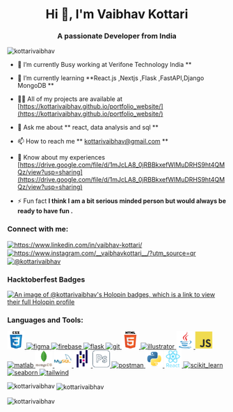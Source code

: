 <h1 align="center">Hi 👋, I'm Vaibhav Kottari</h1>
<h3 align="center">A passionate Developer from India</h3>

<p align="left"> <img src="https://komarev.com/ghpvc/?username=kottarivaibhav&label=Profile%20views&color=0e75b6&style=flat" alt="kottarivaibhav" /> </p>

- 🔭 I’m currently Busy working at Verifone Technology India **

- 🌱 I’m currently learning **React.js ,Nextjs ,Flask ,FastAPI,Django MongoDB **

- 👨‍💻 All of my projects are available at [https://kottarivaibhav.github.io/portfolio_website/](https://kottarivaibhav.github.io/portfolio_website/)

- 💬 Ask me about ** react, data analysis and sql **

- 📫 How to reach me ** kottarivaibhav@gmail.com **

- 📄 Know about my experiences [https://drive.google.com/file/d/1mJcLA8_0jRBBkxefWIMuDRHS9ht4QMQz/view?usp=sharing](https://drive.google.com/file/d/1mJcLA8_0jRBBkxefWIMuDRHS9ht4QMQz/view?usp=sharing)

- ⚡ Fun fact **I think I am a bit serious minded person but would always be ready to have fun .**

<h3 align="left">Connect with me:</h3>
<p align="left">
<a href="https://www.linkedin.com/in/vaibhav-kottari/" target="blank"><img align="center" src="https://raw.githubusercontent.com/rahuldkjain/github-profile-readme-generator/master/src/images/icons/Social/linked-in-alt.svg" alt="https://www.linkedin.com/in/vaibhav-kottari/" height="30" width="40" /></a>
<a href="https://www.instagram.com/__vaibhavkottari__/?utm_source=qr" target="blank"><img align="center" src="https://raw.githubusercontent.com/rahuldkjain/github-profile-readme-generator/master/src/images/icons/Social/instagram.svg" alt="https://www.instagram.com/__vaibhavkottari__/?utm_source=qr" height="30" width="40" /></a>
<a href="https://www.hackerrank.com/@kottarivaibhav" target="blank"><img align="center" src="https://raw.githubusercontent.com/rahuldkjain/github-profile-readme-generator/master/src/images/icons/Social/hackerrank.svg" alt="@kottarivaibhav" height="30" width="40" /></a>
</p>

<h3 align="left">Hacktoberfest Badges</h3>

[![An image of @kottarivaibhav's Holopin badges, which is a link to view their full Holopin profile](https://holopin.me/kottarivaibhav)](https://holopin.io/@kottarivaibhav)


<h3 align="left">Languages and Tools:</h3>
<p align="left"> <a href="https://www.w3schools.com/css/" target="_blank" rel="noreferrer"> <img src="https://raw.githubusercontent.com/devicons/devicon/master/icons/css3/css3-original-wordmark.svg" alt="css3" width="40" height="40"/> </a> <a href="https://www.figma.com/" target="_blank" rel="noreferrer"> <img src="https://www.vectorlogo.zone/logos/figma/figma-icon.svg" alt="figma" width="40" height="40"/> </a> <a href="https://firebase.google.com/" target="_blank" rel="noreferrer"> <img src="https://www.vectorlogo.zone/logos/firebase/firebase-icon.svg" alt="firebase" width="40" height="40"/> </a> <a href="https://flask.palletsprojects.com/" target="_blank" rel="noreferrer"> <img src="https://www.vectorlogo.zone/logos/pocoo_flask/pocoo_flask-icon.svg" alt="flask" width="40" height="40"/> </a> <a href="https://git-scm.com/" target="_blank" rel="noreferrer"> <img src="https://www.vectorlogo.zone/logos/git-scm/git-scm-icon.svg" alt="git" width="40" height="40"/> </a> <a href="https://www.w3.org/html/" target="_blank" rel="noreferrer"> <img src="https://raw.githubusercontent.com/devicons/devicon/master/icons/html5/html5-original-wordmark.svg" alt="html5" width="40" height="40"/> </a> <a href="https://www.adobe.com/in/products/illustrator.html" target="_blank" rel="noreferrer"> <img src="https://www.vectorlogo.zone/logos/adobe_illustrator/adobe_illustrator-icon.svg" alt="illustrator" width="40" height="40"/> </a> <a href="https://www.java.com" target="_blank" rel="noreferrer"> <img src="https://raw.githubusercontent.com/devicons/devicon/master/icons/java/java-original.svg" alt="java" width="40" height="40"/> </a> <a href="https://developer.mozilla.org/en-US/docs/Web/JavaScript" target="_blank" rel="noreferrer"> <img src="https://raw.githubusercontent.com/devicons/devicon/master/icons/javascript/javascript-original.svg" alt="javascript" width="40" height="40"/> </a> <a href="https://www.mathworks.com/" target="_blank" rel="noreferrer"> <img src="https://upload.wikimedia.org/wikipedia/commons/2/21/Matlab_Logo.png" alt="matlab" width="40" height="40"/> </a> <a href="https://www.mongodb.com/" target="_blank" rel="noreferrer"> <img src="https://raw.githubusercontent.com/devicons/devicon/master/icons/mongodb/mongodb-original-wordmark.svg" alt="mongodb" width="40" height="40"/> </a> <a href="https://www.mysql.com/" target="_blank" rel="noreferrer"> <img src="https://raw.githubusercontent.com/devicons/devicon/master/icons/mysql/mysql-original-wordmark.svg" alt="mysql" width="40" height="40"/> </a> <a href="https://pandas.pydata.org/" target="_blank" rel="noreferrer"> <img src="https://raw.githubusercontent.com/devicons/devicon/2ae2a900d2f041da66e950e4d48052658d850630/icons/pandas/pandas-original.svg" alt="pandas" width="40" height="40"/> </a> <a href="https://www.photoshop.com/en" target="_blank" rel="noreferrer"> <img src="https://raw.githubusercontent.com/devicons/devicon/master/icons/photoshop/photoshop-line.svg" alt="photoshop" width="40" height="40"/> </a> <a href="https://postman.com" target="_blank" rel="noreferrer"> <img src="https://www.vectorlogo.zone/logos/getpostman/getpostman-icon.svg" alt="postman" width="40" height="40"/> </a> <a href="https://www.python.org" target="_blank" rel="noreferrer"> <img src="https://raw.githubusercontent.com/devicons/devicon/master/icons/python/python-original.svg" alt="python" width="40" height="40"/> </a> <a href="https://reactjs.org/" target="_blank" rel="noreferrer"> <img src="https://raw.githubusercontent.com/devicons/devicon/master/icons/react/react-original-wordmark.svg" alt="react" width="40" height="40"/> </a> <a href="https://scikit-learn.org/" target="_blank" rel="noreferrer"> <img src="https://upload.wikimedia.org/wikipedia/commons/0/05/Scikit_learn_logo_small.svg" alt="scikit_learn" width="40" height="40"/> </a> <a href="https://seaborn.pydata.org/" target="_blank" rel="noreferrer"> <img src="https://seaborn.pydata.org/_images/logo-mark-lightbg.svg" alt="seaborn" width="40" height="40"/> </a> <a href="https://tailwindcss.com/" target="_blank" rel="noreferrer"> <img src="https://www.vectorlogo.zone/logos/tailwindcss/tailwindcss-icon.svg" alt="tailwind" width="40" height="40"/> </a> </p>


<p><img align="left" src="https://github-readme-stats.vercel.app/api/top-langs?username=kottarivaibhav&show_icons=true&locale=en&layout=compact" alt="kottarivaibhav" /></p>

<p>&nbsp;<img align="center" src="https://github-readme-stats.vercel.app/api?username=kottarivaibhav&show_icons=true&locale=en" alt="kottarivaibhav" /></p>

<p><img align="center" src="https://github-readme-streak-stats.herokuapp.com/?user=kottarivaibhav&" alt="kottarivaibhav" /></p>
